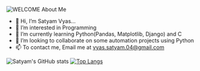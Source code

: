 ![WELCOME](https://user-images.githubusercontent.com/112865144/188465114-be24d914-200f-4fef-9119-8c8bf6e16e3c.png)
About Me

- 👋 Hi, I’m Satyam Vyas...
- 👀 I’m interested in Programming
- 🌱 I’m currently learning Python(Pandas, Matplotlib, Django) and C
- 💞️ I’m looking to collaborate on some automation projects using Python
- 📫 To contact me, Email me at vyas.satyam.04@gmail.com

![Satyam's GitHub stats](https://github-readme-stats.vercel.app/api?username=SatyamVyas04&show_icons=true&theme=radical)
[![Top Langs](https://github-readme-stats.vercel.app/api/top-langs/?username=satyamvyas04&layout=compact)](https://github.com/satyamvyas04/github-readme-stats)
